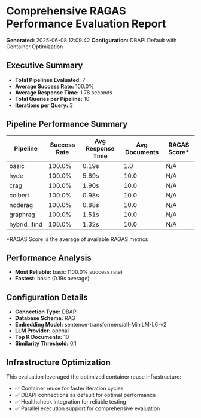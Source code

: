 # Comprehensive RAGAS Performance Evaluation Report
**Generated:** 2025-06-08 12:09:42
**Configuration:** DBAPI Default with Container Optimization

## Executive Summary

- **Total Pipelines Evaluated:** 7
- **Average Success Rate:** 100.0%
- **Average Response Time:** 1.78 seconds
- **Total Queries per Pipeline:** 10
- **Iterations per Query:** 3

## Pipeline Performance Summary

| Pipeline | Success Rate | Avg Response Time | Avg Documents | RAGAS Score* |
|----------|--------------|-------------------|---------------|--------------|
| basic | 100.0% | 0.19s | 1.0 | N/A |
| hyde | 100.0% | 5.69s | 10.0 | N/A |
| crag | 100.0% | 1.90s | 10.0 | N/A |
| colbert | 100.0% | 0.98s | 10.0 | N/A |
| noderag | 100.0% | 0.88s | 10.0 | N/A |
| graphrag | 100.0% | 1.51s | 10.0 | N/A |
| hybrid_ifind | 100.0% | 1.32s | 10.0 | N/A |

*RAGAS Score is the average of available RAGAS metrics

## Performance Analysis

- **Most Reliable:** basic (100.0% success rate)
- **Fastest:** basic (0.19s average)

## Configuration Details

- **Connection Type:** DBAPI
- **Database Schema:** RAG
- **Embedding Model:** sentence-transformers/all-MiniLM-L6-v2
- **LLM Provider:** openai
- **Top K Documents:** 10
- **Similarity Threshold:** 0.1

## Infrastructure Optimization

This evaluation leveraged the optimized container reuse infrastructure:
- ✅ Container reuse for faster iteration cycles
- ✅ DBAPI connections as default for optimal performance
- ✅ Healthcheck integration for reliable testing
- ✅ Parallel execution support for comprehensive evaluation
